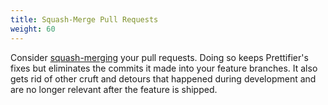 ```yaml
---
title: Squash-Merge Pull Requests
weight: 60
---
```


Consider
[squash-merging](https://help.github.com/en/github/collaborating-with-issues-and-pull-requests/about-pull-request-merges#squash-and-merge-your-pull-request-commits)
your pull requests. Doing so keeps Prettifier's fixes but eliminates the commits
it made into your feature branches. It also gets rid of other cruft and detours
that happened during development and are no longer relevant after the feature is
shipped.
